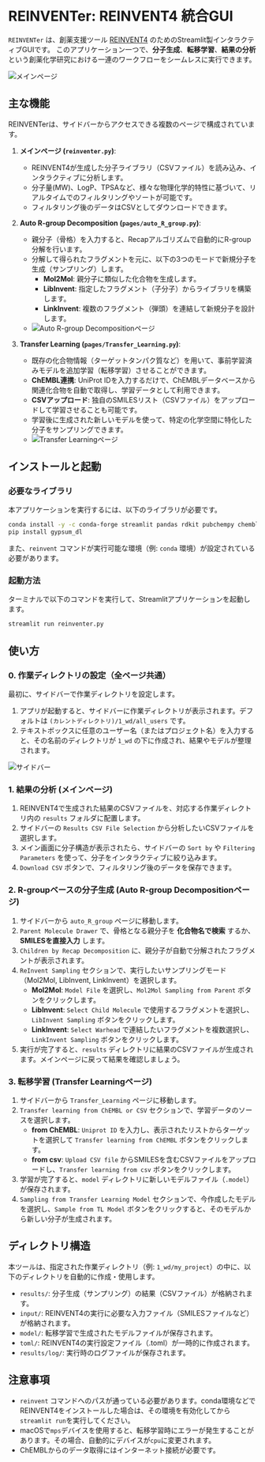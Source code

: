 # REINVENTer: REINVENT4 統合GUI

`REINVENTer` は、創薬支援ツール [REINVENT4](https://jcheminf.biomedcentral.com/articles/10.1186/s13321-024-00812-5) のためのStreamlit製インタラクティブGUIです。
このアプリケーション一つで、**分子生成**、**転移学習**、**結果の分析**という創薬化学研究における一連のワークフローをシームレスに実行できます。

![メインページ](screenshot/Screenshot%202025-06-26%20at%205.48.55.png)

## 主な機能

REINVENTerは、サイドバーからアクセスできる複数のページで構成されています。

1.  **メインページ (`reinventer.py`)**:
    -   REINVENT4が生成した分子ライブラリ（CSVファイル）を読み込み、インタラクティブに分析します。
    -   分子量(MW)、LogP、TPSAなど、様々な物理化学的特性に基づいて、リアルタイムでのフィルタリングやソートが可能です。
    -   フィルタリング後のデータはCSVとしてダウンロードできます。

2.  **Auto R-group Decomposition (`pages/auto_R_group.py`)**:
    -   親分子（骨格）を入力すると、Recapアルゴリズムで自動的にR-group分解を行います。
    -   分解して得られたフラグメントを元に、以下の3つのモードで新規分子を生成（サンプリング）します。
        -   **Mol2Mol**: 親分子に類似した化合物を生成します。
        -   **LibInvent**: 指定したフラグメント（子分子）からライブラリを構築します。
        -   **LinkInvent**: 複数のフラグメント（弾頭）を連結して新規分子を設計します。
    -   ![Auto R-group Decompositionページ](screenshot/Screenshot%202025-06-26%20at%205.49.04.png)

3.  **Transfer Learning (`pages/Transfer_Learning.py`)**:
    -   既存の化合物情報（ターゲットタンパク質など）を用いて、事前学習済みモデルを追加学習（転移学習）させることができます。
    -   **ChEMBL連携**: UniProt IDを入力するだけで、ChEMBLデータベースから関連化合物を自動で取得し、学習データとして利用できます。
    -   **CSVアップロード**: 独自のSMILESリスト（CSVファイル）をアップロードして学習させることも可能です。
    -   学習後に生成された新しいモデルを使って、特定の化学空間に特化した分子をサンプリングできます。
    -   ![Transfer Learningページ](screenshot/Screenshot%202025-06-26%20at%205.49.15.png)

## インストールと起動

### 必要なライブラリ

本アプリケーションを実行するには、以下のライブラリが必要です。

```bash
conda install -y -c conda-forge streamlit pandas rdkit pubchempy chembl_webresource_client scipy mpi4py 
pip install gypsum_dl
```

また、`reinvent` コマンドが実行可能な環境（例: `conda` 環境）が設定されている必要があります。

### 起動方法

ターミナルで以下のコマンドを実行して、Streamlitアプリケーションを起動します。

```bash
streamlit run reinventer.py
```

## 使い方

### 0. 作業ディレクトリの設定（全ページ共通）

最初に、サイドバーで作業ディレクトリを設定します。

1.  アプリが起動すると、サイドバーに作業ディレクトリが表示されます。デフォルトは `(カレントディレクトリ)/1_wd/all_users` です。
2.  テキストボックスに任意のユーザー名（またはプロジェクト名）を入力すると、その名前のディレクトリが `1_wd` の下に作成され、結果やモデルが整理されます。

![サイドバー](screenshot/Screenshot%202025-06-26%20at%205.48.10.png)

### 1. 結果の分析 (メインページ)

1.  REINVENT4で生成された結果のCSVファイルを、対応する作業ディレクトリ内の `results` フォルダに配置します。
2.  サイドバーの `Results CSV File Selection` から分析したいCSVファイルを選択します。
3.  メイン画面に分子構造が表示されたら、サイドバーの `Sort by` や `Filtering Parameters` を使って、分子をインタラクティブに絞り込みます。
4.  `Download CSV` ボタンで、フィルタリング後のデータを保存できます。

### 2. R-groupベースの分子生成 (Auto R-group Decompositionページ)

1.  サイドバーから `auto_R_group` ページに移動します。
2.  `Parent Molecule Drawer` で、骨格となる親分子を **化合物名で検索** するか、**SMILESを直接入力** します。
3.  `Children by Recap Decomposition` に、親分子が自動で分解されたフラグメントが表示されます。
4.  `ReInvent Sampling` セクションで、実行したいサンプリングモード（Mol2Mol, LibInvent, LinkInvent）を選択します。
    -   **Mol2Mol**: `Model File` を選択し、`Mol2Mol Sampling from Parent` ボタンをクリックします。
    -   **LibInvent**: `Select Child Molecule` で使用するフラグメントを選択し、`LibInvent Sampling` ボタンをクリックします。
    -   **LinkInvent**: `Select Warhead` で連結したいフラグメントを複数選択し、`LinkInvent Sampling` ボタンをクリックします。
5.  実行が完了すると、`results` ディレクトリに結果のCSVファイルが生成されます。メインページに戻って結果を確認しましょう。

### 3. 転移学習 (Transfer Learningページ)

1.  サイドバーから `Transfer_Learning` ページに移動します。
2.  `Transfer learning from ChEMBL or CSV` セクションで、学習データのソースを選択します。
    -   **from ChEMBL**: `Uniprot ID` を入力し、表示されたリストからターゲットを選択して `Transfer learning from ChEMBL` ボタンをクリックします。
    -   **from csv**: `Upload CSV file` からSMILESを含むCSVファイルをアップロードし、`Transfer learning from csv` ボタンをクリックします。
3.  学習が完了すると、`model` ディレクトリに新しいモデルファイル（`.model`）が保存されます。
4.  `Sampling from Transfer Learning Model` セクションで、今作成したモデルを選択し、`Sample from TL Model` ボタンをクリックすると、そのモデルから新しい分子が生成されます。

## ディレクトリ構造

本ツールは、指定された作業ディレクトリ（例: `1_wd/my_project`）の中に、以下のディレクトリを自動的に作成・使用します。

-   `results/`: 分子生成（サンプリング）の結果（CSVファイル）が格納されます。
-   `input/`: REINVENT4の実行に必要な入力ファイル（SMILESファイルなど）が格納されます。
-   `model/`: 転移学習で生成されたモデルファイルが保存されます。
-   `toml/`: REINVENT4の実行設定ファイル（.toml）が一時的に作成されます。
-   `results/log/`: 実行時のログファイルが保存されます。

## 注意事項

-   `reinvent` コマンドへのパスが通っている必要があります。conda環境などでREINVENT4をインストールした場合は、その環境を有効化してから`streamlit run`を実行してください。
-   macOSで`mps`デバイスを使用すると、転移学習時にエラーが発生することがあります。その場合、自動的にデバイスが`cpu`に変更されます。
-   ChEMBLからのデータ取得にはインターネット接続が必要です。